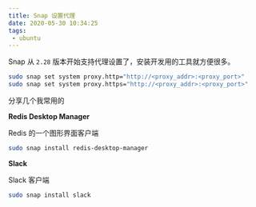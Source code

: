 ```yaml
---
title: Snap 设置代理
date: 2020-05-30 10:34:25
tags: 
 - ubuntu
---
```


Snap 从 `2.28` 版本开始支持代理设置了，安装开发用的工具就方便很多。

```bash
sudo snap set system proxy.http="http://<proxy_addr>:<proxy_port>"
sudo snap set system proxy.https="http://<proxy_addr>:<proxy_port>"
```

分享几个我常用的

**Redis Desktop Manager**

Redis 的一个图形界面客户端

```bash
sudo snap install redis-desktop-manager
```

**Slack**

Slack 客户端

```bash
sudo snap install slack
```


